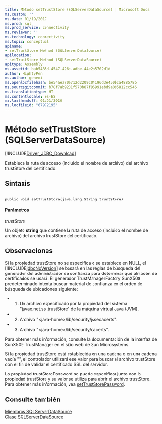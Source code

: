 ```yaml
---
title: Método setTrustStore (SQLServerDataSource) | Microsoft Docs
ms.custom: ''
ms.date: 01/19/2017
ms.prod: sql
ms.prod_service: connectivity
ms.reviewer: ''
ms.technology: connectivity
ms.topic: conceptual
apiname:
- setTrustStore Method (SQLServerDataSource)
apilocation:
- setTrustStore Method (SQLServerDataSource)
apitype: Assembly
ms.assetid: bab5485d-4547-426c-adbe-44e2b5702d1d
author: MightyPen
ms.author: genemi
ms.openlocfilehash: be54aea70e712d2209c04196d3e450bca488578b
ms.sourcegitcommit: b78f7ab9281f570b87f96991ebd9a095812cc546
ms.translationtype: HT
ms.contentlocale: es-ES
ms.lasthandoff: 01/31/2020
ms.locfileid: "67972195"
---
```

# <a name="settruststore-method-sqlserverdatasource"></a>Método setTrustStore (SQLServerDataSource)
[!INCLUDE[Driver_JDBC_Download](../../../includes/driver_jdbc_download.md)]

  Establece la ruta de acceso (incluido el nombre de archivo) del archivo trustStore del certificado.  
  
## <a name="syntax"></a>Sintaxis  
  
```  
  
public void setTrustStore(java.lang.String trustStore)  
```  
  
#### <a name="parameters"></a>Parámetros  
 *trustStore*  
  
 Un objeto **string** que contiene la ruta de acceso (incluido el nombre de archivo) del archivo trustStore del certificado.  
  
## <a name="remarks"></a>Observaciones  
 Si la propiedad trustStore no se especifica o se establece en NULL, el [!INCLUDE[jdbcNoVersion](../../../includes/jdbcnoversion_md.md)] se basará en las reglas de búsqueda del generador del administrador de confianza para determinar qué almacén de certificados se usará. El generador TrustManagerFactory SunX509 predeterminado intenta buscar material de confianza en el orden de búsqueda de ubicaciones siguiente:  
  
-   1. Un archivo especificado por la propiedad del sistema "javax.net.ssl.trustStore" de la máquina virtual Java (JVM).  
  
-   2. Archivo "\<java-home>/lib/security/jssecacerts".  
  
-   3. Archivo "\<java-home>/lib/security/cacerts".  
  
 Para obtener más información, consulte la documentación de la interfaz de SunX509 TrustManager en el sitio web de Sun Microsystems.  
  
 Si la propiedad trustStore está establecida en una cadena o en una cadena vacía "", el controlador utilizará ese valor para buscar el archivo trustStore con el fin de validar el certificado SSL del servidor.  
  
 La propiedad trustStorePassword se puede especificar junto con la propiedad trustStore y su valor se utiliza para abrir el archivo trustStore. Para obtener más información, vea [setTrustStorePassword](../../../connect/jdbc/reference/settruststorepassword-method-sqlserverdatasource.md).  
  
## <a name="see-also"></a>Consulte también  
 [Miembros SQLServerDataSource](../../../connect/jdbc/reference/sqlserverdatasource-members.md)   
 [Clase SQLServerDataSource](../../../connect/jdbc/reference/sqlserverdatasource-class.md)  
  
  
